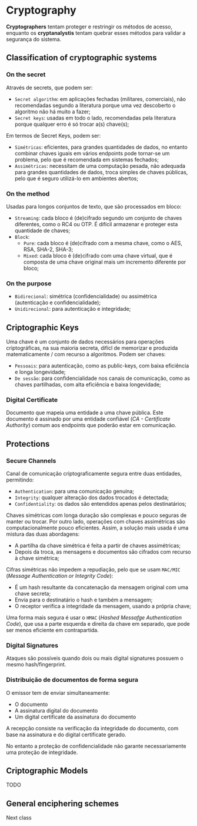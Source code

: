 # Cryptography

**Cryptographers** tentam proteger e restringir os métodos de acesso, enquanto os **cryptanalystis** tentam quebrar esses métodos para validar a segurança do sistema.

## Classification of cryptographic systems

### On the secret

Através de secrets, que podem ser:

- `Secret algorithm`: em aplicações fechadas (militares, comerciais), não recomendadas segundo a literatura porque uma vez descoberto o algoritmo não há muito a fazer;
- `Secret keys`: usadas em todo o lado, recomendadas pela literatura porque qualquer erro é só trocar a(s) chave(s);

Em termos de Secret Keys, podem ser:

- `Simétricas`: eficientes, para grandes quantidades de dados, no entanto combinar chaves iguais em vários endpoints pode tornar-se um problema, pelo que é recomendada em sistemas fechados;
- `Assimétricas`: necessitam de uma computação pesada, não adequada para grandes quantidades de dados, troca simples de chaves públicas, pelo que é seguro utilizá-lo em ambientes abertos;

### On the method

Usadas para longos conjuntos de texto, que são processados em bloco:

- `Streaming`: cada bloco é (de)cifrado segundo um conjunto de chaves diferentes, como o RC4 ou OTP. É difícil armazenar e proteger esta quantidade de chaves;
- `Block`: 
    - `Pure`: cada bloco é (de)cifrado com a mesma chave, como o AES, RSA, SHA-2, SHA-3;
    - `Mixed`: cada bloco é (de)cifrado com uma chave virtual, que é composta de uma chave original mais um incremento diferente por bloco;

### On the purpose

- `Bidirecional`: simétrica (confidencialidade) ou assimétrica (autenticação e confidencialidade); 
- `Unidirecional`: para autenticação e integridade;

## Criptographic Keys

Uma chave é um conjunto de dados necessários para operações criptográficas, na sua maioria secreta, difícl de memorizar e produzida matematicamente / com recurso a algoritmos. Podem ser chaves:

- `Pessoais`: para autenticação, como as public-keys, com baixa eficiência e longa longevidade;
- `De sessão`: para confidencialidade nos canais de comunicação, como as chaves partilhadas, com alta eficiência e baixa longevidade;

### Digital Certificate

Documento que mapeia uma entidade a uma chave pública. Este documento é assinado por uma entidade confiável (*CA - Certificate Authority*) comum aos endpoints que poderão estar em comunicação.

## Protections

### Secure Channels

Canal de comunicação criptograficamente segura entre duas entidades, permitindo:

- `Authentication`: para uma comunicação genuína;
- `Integrity`: qualquer alteração dos dados trocados é detectada;
- `Confidentiality`: os dados são entendidos apenas pelos destinatários;

Chaves simétricas com longa duração são complexas e pouco seguras de manter ou trocar. Por outro lado, operações com chaves assimétricas são computacionalmente pouco eficientes. Assim, a solução mais usada é uma mistura das duas abordagens:

- A partilha da chave simétrica é feita a partir de chaves assimétricas;
- Depois da troca, as mensagens e documentos são cifrados com recurso à chave simétrica;

Cifras simétricas não impedem a repudiação, pelo que se usam `MAC/MIC` (*Message Authentication or Integrity Code*):

- É um hash resultante da concatenação da mensagem original com uma chave secreta;
- Envia para o destinatário o hash e também a mensagem;
- O receptor verifica a integridade da mensagem, usando a própria chave;

Uma forma mais segura é usar o `HMAC` (*Hashed Messafge Authentication Code*), que usa a parte esquerda e direita da chave em separado, que pode ser menos eficiente em contrapartida.

### Digital Signatures

Ataques são possíveis quando dois ou mais digital signatures possuem o mesmo hash/fingerprint.

### Distribuição de documentos de forma segura

O emissor tem de enviar simultaneamente:

- O documento
- A assinatura digital do documento
- Um digital certificate da assinatura do documento

A recepção consiste na verificação da integridade do documento, com base na assinatura e do digital certificate gerado.

No entanto a proteção de confidencialidade não garante necessariamente uma proteção de integridade. 


## Criptographic Models

TODO

## General enciphering schemes

Next class